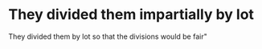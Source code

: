 # They divided them impartially by lot

They divided them by lot so that the divisions would be fair"

